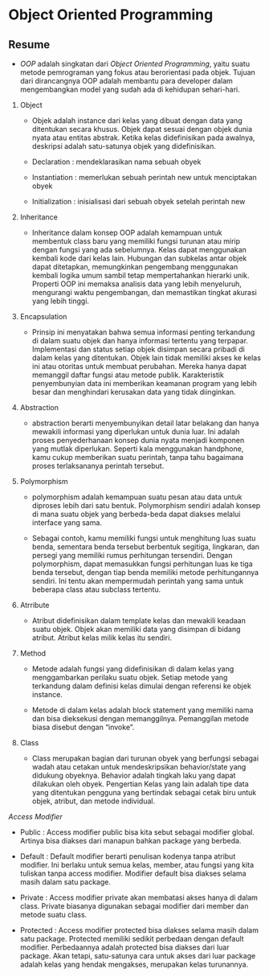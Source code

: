 # Object Oriented Programming

## Resume

- *OOP* adalah singkatan dari *Object Oriented Programming*, yaitu suatu metode pemrograman yang fokus atau berorientasi pada objek. Tujuan dari dirancangnya OOP adalah membantu para developer dalam mengembangkan model yang sudah ada di kehidupan sehari-hari.

1. Object
   
   - Objek adalah instance dari kelas yang dibuat dengan data yang ditentukan secara khusus. Objek dapat sesuai dengan objek dunia nyata atau entitas abstrak. Ketika kelas didefinisikan pada awalnya, deskripsi adalah satu-satunya objek yang didefinisikan.
  
   - Declaration : mendeklarasikan nama sebuah obyek
  
   - Instantiation : memerlukan sebuah perintah new untuk menciptakan obyek
  
   - Initialization : inisialisasi dari sebuah obyek setelah perintah new

2. Inheritance
   
   - Inheritance dalam konsep OOP adalah kemampuan untuk membentuk class baru yang memiliki fungsi turunan atau mirip dengan fungsi yang ada sebelumnya. Kelas dapat menggunakan kembali kode dari kelas lain. Hubungan dan subkelas antar objek dapat ditetapkan, memungkinkan pengembang menggunakan kembali logika umum sambil tetap mempertahankan hierarki unik. Properti OOP ini memaksa analisis data yang lebih menyeluruh, mengurangi waktu pengembangan, dan memastikan tingkat akurasi yang lebih tinggi.

   
3. Encapsulation

   - Prinsip ini menyatakan bahwa semua informasi penting terkandung di dalam suatu objek dan hanya informasi tertentu yang terpapar. Implementasi dan status setiap objek disimpan secara pribadi di dalam kelas yang ditentukan. Objek lain tidak memiliki akses ke kelas ini atau otoritas untuk membuat perubahan. Mereka hanya dapat memanggil daftar fungsi atau metode publik. Karakteristik penyembunyian data ini memberikan keamanan program yang lebih besar dan menghindari kerusakan data yang tidak diinginkan.
   
4. Abstraction
   
   - abstraction berarti menyembunyikan detail latar belakang dan hanya mewakili informasi yang diperlukan untuk dunia luar. Ini adalah proses penyederhanaan konsep dunia nyata menjadi komponen yang mutlak diperlukan. Seperti kala menggunakan handphone, kamu cukup memberikan suatu perintah, tanpa tahu bagaimana proses terlaksananya perintah tersebut.
   
5. Polymorphism
   
   - polymorphism adalah kemampuan suatu pesan atau data untuk diproses lebih dari satu bentuk. Polymorphism sendiri adalah konsep di mana suatu objek yang berbeda-beda dapat diakses melalui interface yang sama.

   - Sebagai contoh, kamu memiliki fungsi untuk menghitung luas suatu benda, sementara benda tersebut berbentuk segitiga, lingkaran, dan persegi yang memiliki rumus perhitungan tersendiri. Dengan polymorphism, dapat memasukkan fungsi perhitungan luas ke tiga benda tersebut, dengan tiap benda memiliki metode perhitungannya sendiri. Ini tentu akan mempermudah perintah yang sama untuk beberapa class atau subclass tertentu. 
   
6. Atrribute
   
   - Atribut didefinisikan dalam template kelas dan mewakili keadaan suatu objek. Objek akan memiliki data yang disimpan di bidang atribut. Atribut kelas milik kelas itu sendiri.
   
7. Method
   
   - Metode adalah fungsi yang didefinisikan di dalam kelas yang menggambarkan perilaku suatu objek. Setiap metode yang terkandung dalam definisi kelas dimulai dengan referensi ke objek instance.

   - Metode di dalam kelas adalah block statement yang memiliki nama dan bisa dieksekusi dengan memanggilnya. Pemanggilan metode biasa disebut dengan “invoke”.
  
8. Class
   
   - Class merupakan bagian dari turunan obyek yang berfungsi sebagai wadah atau cetakan untuk mendeskripsikan behavior/state yang didukung obyeknya. Behavior adalah tingkah laku yang dapat dilakukan oleh obyek. Pengertian Kelas yang lain adalah tipe data yang ditentukan pengguna yang bertindak sebagai cetak biru untuk objek, atribut, dan metode individual.


*Access Modifier*

- Public : Access modifier public bisa kita sebut sebagai modifier global. Artinya bisa diakses dari manapun bahkan package yang berbeda.

- Default : Default modifier berarti penulisan kodenya tanpa atribut modifier. Ini berlaku untuk semua kelas, member, atau fungsi yang kita tuliskan tanpa access modifier. Modifier default bisa diakses selama masih dalam satu package.

- Private : Access modifier private akan membatasi akses hanya di dalam class. Private biasanya digunakan sebagai modifier dari member dan metode suatu class.

- Protected : Access modifier protected bisa diakses selama masih dalam satu package. Protected memiliki sedikit perbedaan dengan default modifier. Perbedaannya adalah protected bisa diakses dari luar package. Akan tetapi, satu-satunya cara untuk akses dari luar package adalah kelas yang hendak mengakses, merupakan kelas turunannya.